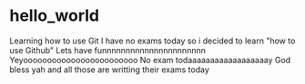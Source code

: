 # hello_world
Learning how to use Git
I have no exams today so i decided to learn "how to use Github"
Lets have funnnnnnnnnnnnnnnnnnnnnn
Yeyoooooooooooooooooooooooo
No exam todaaaaaaaaaaaaaaaaaay
God bless yah and all those are writting their exams today
